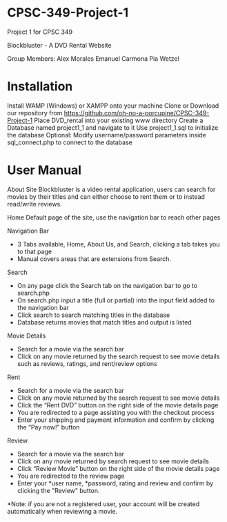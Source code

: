 # CPSC-349-Project-1
Project 1 for CPSC 349

Blockbluster - A DVD Rental Website

Group Members:
Alex Morales
Emanuel Carmona
Pia Wetzel


# Installation

Install WAMP (Windows) or XAMPP onto your machine
Clone or Download our repository from https://github.com/oh-no-a-porcupine/CPSC-349-Project-1
Place DVD_rental into your existing www directory
Create a Database named project1_1 and navigate to it
Use project1_1.sql to initialize the database
Optional: Modify username/password parameters inside sql_connect.php to connect to the database


# User Manual

About Site
Blockbluster is a video rental application, users can search for movies by their titles and can either choose to rent them or to instead read/write reviews.
	
Home
Default page of the site, use the navigation bar to reach other pages

Navigation Bar
- 3 Tabs available, Home, About Us, and Search, clicking a tab takes you to that page
- Manual covers areas that are extensions from Search.

Search
- On any page click the Search tab on the navigation bar to go to search.php
- On search.php input a title (full or partial) into the input field added to the navigation bar
- Click search to search matching titles in the database
- Database returns movies that match titles and output is listed


Movie Details
- Search for a movie via the search bar
- Click on any movie returned by the search request to see movie details such as reviews, ratings, and rent/review options

Rent
 - Search for a movie via the search bar
 - Click on any movie returned by the search request to see movie details 
 - Click the “Rent DVD” button on the right side of the movie details page
 - You are redirected to a page assisting you with the checkout process
 - Enter your shipping and payment information and confirm by clicking the “Pay now!” button    

Review
 - Search for a movie via the search bar
 - Click on any movie returned by search request to see movie details 
 - Click “Review Movie” button on the right side of the movie details page
 - You are redirected to the review page
 - Enter your *user name, *password, rating and review and confirm by clicking the "Review"   button.    

*Note: if you are not a registered user, your account will be created automatically when reviewing a movie.
